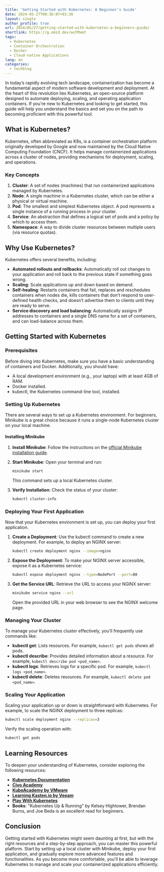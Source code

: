 ```yaml
---
title: 'Getting Started with Kubernetes: A Beginner’s Guide'
date: 2024-05-27T00:36:07+03:30
layout: single
author_profile: true
url: 2024/05/27/getting-started-with-kubernetes-a-beginners-guide/
shortlink: https://g.omid.dev/wcFMxmt
tags:
  - Kubernetes
  - Container Orchestration
  - Docker
  - Cloud-native Applications
lang: en
categories: 
  - techblog
---
```

In today’s rapidly evolving tech landscape, containerization has become a fundamental aspect of modern software development and deployment. At the heart of this revolution lies Kubernetes, an open-source platform designed to automate deploying, scaling, and operating application containers. If you're new to Kubernetes and looking to get started, this guide will help you understand the basics and set you on the path to becoming proficient with this powerful tool.

## What is Kubernetes?

Kubernetes, often abbreviated as K8s, is a container orchestration platform originally developed by Google and now maintained by the Cloud Native Computing Foundation (CNCF). It helps manage containerized applications across a cluster of nodes, providing mechanisms for deployment, scaling, and operations.

### Key Concepts

1. **Cluster**: A set of nodes (machines) that run containerized applications managed by Kubernetes.
2. **Node**: A single machine in a Kubernetes cluster, which can be either a physical or virtual machine.
3. **Pod**: The smallest and simplest Kubernetes object. A pod represents a single instance of a running process in your cluster.
4. **Service**: An abstraction that defines a logical set of pods and a policy by which to access them.
5. **Namespace**: A way to divide cluster resources between multiple users (via resource quotas).

## Why Use Kubernetes?

Kubernetes offers several benefits, including:

- **Automated rollouts and rollbacks**: Automatically roll out changes to your application and roll back to the previous state if something goes wrong.
- **Scaling**: Scale applications up and down based on demand.
- **Self-healing**: Restarts containers that fail, replaces and reschedules containers when nodes die, kills containers that don’t respond to user-defined health checks, and doesn’t advertise them to clients until they are ready to serve.
- **Service discovery and load balancing**: Automatically assigns IP addresses to containers and a single DNS name for a set of containers, and can load-balance across them.

## Getting Started with Kubernetes

### Prerequisites

Before diving into Kubernetes, make sure you have a basic understanding of containers and Docker. Additionally, you should have:

- A local development environment (e.g., your laptop) with at least 4GB of RAM.
- Docker installed.
- kubectl, the Kubernetes command-line tool, installed.

### Setting Up Kubernetes

There are several ways to set up a Kubernetes environment. For beginners, Minikube is a great choice because it runs a single-node Kubernetes cluster on your local machine.

#### Installing Minikube

1. **Install Minikube**: Follow the instructions on the [official Minikube installation guide](https://minikube.sigs.k8s.io/docs/start/).

2. **Start Minikube**: Open your terminal and run:

   ```sh
   minikube start
   ```

   This command sets up a local Kubernetes cluster.

3. **Verify Installation**: Check the status of your cluster:

   ```sh
   kubectl cluster-info
   ```

### Deploying Your First Application

Now that your Kubernetes environment is set up, you can deploy your first application.

1. **Create a Deployment**: Use the kubectl command to create a new deployment. For example, to deploy an NGINX server:

   ```sh
   kubectl create deployment nginx --image=nginx
   ```

2. **Expose the Deployment**: To make your NGINX server accessible, expose it as a Kubernetes service:

   ```sh
   kubectl expose deployment nginx --type=NodePort --port=80
   ```

3. **Get the Service URL**: Retrieve the URL to access your NGINX server:

   ```sh
   minikube service nginx --url
   ```

   Open the provided URL in your web browser to see the NGINX welcome page.

### Managing Your Cluster

To manage your Kubernetes cluster effectively, you’ll frequently use commands like:

- **kubectl get**: Lists resources. For example, `kubectl get pods` shows all pods.
- **kubectl describe**: Provides detailed information about a resource. For example, `kubectl describe pod <pod_name>`.
- **kubectl logs**: Retrieves logs for a specific pod. For example, `kubectl logs <pod_name>`.
- **kubectl delete**: Deletes resources. For example, `kubectl delete pod <pod_name>`.

### Scaling Your Application

Scaling your application up or down is straightforward with Kubernetes. For example, to scale the NGINX deployment to three replicas:

```sh
kubectl scale deployment nginx --replicas=3
```

Verify the scaling operation with:

```sh
kubectl get pods
```

## Learning Resources

To deepen your understanding of Kubernetes, consider exploring the following resources:

- **[Kubernetes Documentation](https://kubernetes.io/docs/)**
- **[Civo Academy](https://www.civo.com/academy)**
- **[KubeAcademy by VMware](https://kube.academy/)**
- **[Learning Kasten.io by Veeam](https://learning.kasten.io/)**
- **[Play With Kubernetes](https://labs.play-with-k8s.com/)**
- **Books**: "Kubernetes Up & Running" by Kelsey Hightower, Brendan Burns, and Joe Beda is an excellent read for beginners.

## Conclusion

Getting started with Kubernetes might seem daunting at first, but with the right resources and a step-by-step approach, you can master this powerful platform. Start by setting up a local cluster with Minikube, deploy your first application, and gradually explore more advanced features and functionalities. As you become more comfortable, you'll be able to leverage Kubernetes to manage and scale your containerized applications efficiently.
